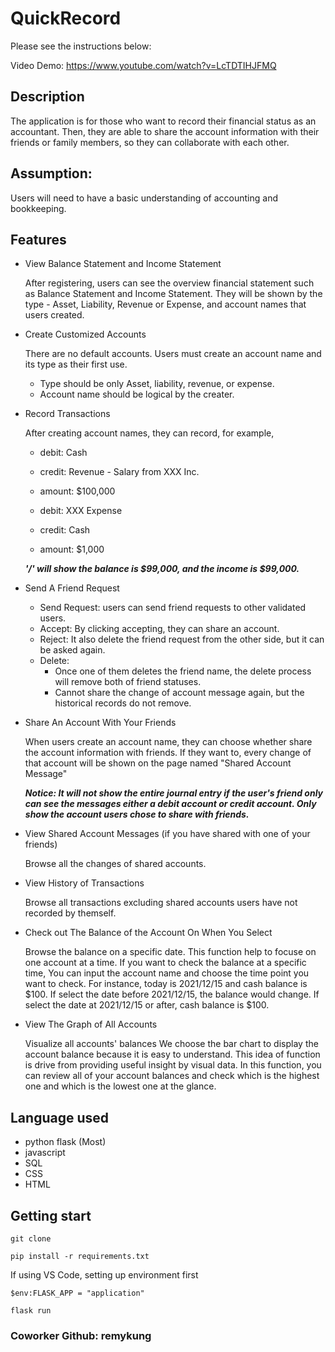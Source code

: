 # QuickRecord
Please see the instructions below:

Video Demo: https://www.youtube.com/watch?v=LcTDTIHJFMQ

## Description

The application is for those who want to record their financial status as an accountant. Then, they are able to share the account information with their friends or family members, so they can collaborate with each other.

## Assumption:

Users will need to have a basic understanding of accounting and bookkeeping.

## Features
- View Balance Statement and Income Statement

  After registering, users can see the overview financial statement such as Balance Statement and Income Statement. They will be shown by the type - Asset, Liability, Revenue or Expense, and account names that users created.

- Create Customized Accounts

  There are no default accounts. Users must create an account name and its type as their first use.
  - Type should be only Asset, liability, revenue, or expense.
  - Account name should be logical by the creater.

- Record Transactions

  After creating account names, they can record, for example,
  - debit: Cash
  - credit: Revenue - Salary from XXX Inc.
  - amount: $100,000


  - debit: XXX Expense
  - credit: Cash
  - amount: $1,000
  
  ***'/' will show the balance is $99,000, and the income is $99,000.***

- Send A Friend Request
  - Send Request: users can send friend requests to other validated users.
  - Accept: By clicking accepting, they can share an account.
  - Reject: It also delete the friend request from the other side, but it can be asked again.
  - Delete:
    - Once one of them deletes the friend name, the delete process will remove both of friend statuses.
    - Cannot share the change of account message again, but the historical records do not remove.

- Share An Account With Your Friends

  When users create an account name, they can choose whether share the account information with friends. If they want to, every change of that account will be shown on the page named "Shared Account Message"

  ***Notice: It will not show the entire journal entry if the user's friend only can see the messages either a debit account or credit account. Only show the account users chose to share with friends.***

- View Shared Account Messages (if you have shared with one of your friends)

  Browse all the changes of shared accounts.

- View History of Transactions

  Browse all transactions excluding shared accounts users have not recorded by themself.

- Check out The Balance of the Account On When You Select

  Browse the balance on a specific date. This function help to focuse on one account at a time.
  If you want to check the balance at a specific time,
  You can input the account name and choose the time point you want to check. 
  For instance, today is 2021/12/15 and cash balance is $100. If select the date before 2021/12/15, the balance would change. 
  If select the date at 2021/12/15 or after, cash balance is $100.

- View The Graph of All Accounts

  Visualize all accounts' balances
  We choose the bar chart to display the account balance because it is easy to understand.
  This idea of function is drive from providing useful insight by visual data. 
  In this function, you can review all of your account balances and check which is the highest one and which is the lowest one at the glance.

## Language used
- python flask (Most)
- javascript
- SQL
- CSS
- HTML

## Getting start
```
git clone
```
```
pip install -r requirements.txt
```

If using VS Code, setting up environment first
```
$env:FLASK_APP = "application"
```
```
flask run
```

### Coworker Github: remykung
